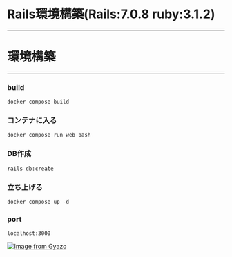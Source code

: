 # Rails環境構築(Rails:7.0.8 ruby:3.1.2)
---

# 環境構築
---

### build 
`docker compose build`

### コンテナに入る
`docker compose run web bash`

### DB作成
`rails db:create`

### 立ち上げる
`docker compose up -d`

### port
`localhost:3000`

[![Image from Gyazo](https://i.gyazo.com/bdc97dc8d2464ffeb41786262b66d640.png)](https://gyazo.com/bdc97dc8d2464ffeb41786262b66d640)
